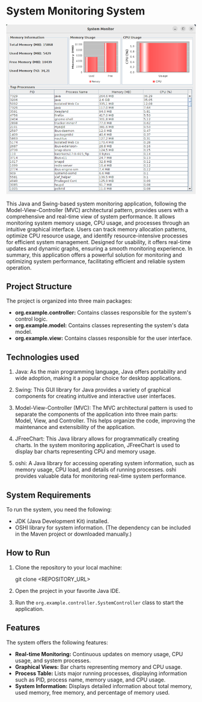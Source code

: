 # System Monitoring System

![Screen](screenshots/screen.png)

This Java and Swing-based system monitoring application, following the Model-View-Controller (MVC) architectural pattern, provides users with a comprehensive and real-time view of system performance. It allows monitoring system memory usage, CPU usage, and processes through an intuitive graphical interface. Users can track memory allocation patterns, optimize CPU resource usage, and identify resource-intensive processes for efficient system management. Designed for usability, it offers real-time updates and dynamic graphs, ensuring a smooth monitoring experience. In summary, this application offers a powerful solution for monitoring and optimizing system performance, facilitating efficient and reliable system operation.

## Project Structure

The project is organized into three main packages:

- **org.example.controller:** Contains classes responsible for the system's control logic.
- **org.example.model:** Contains classes representing the system's data model.
- **org.example.view:** Contains classes responsible for the user interface.

## Technologies used

1. Java: As the main programming language, Java offers portability and wide adoption, making it a popular choice for desktop applications.

2. Swing: This GUI library for Java provides a variety of graphical components for creating intuitive and interactive user interfaces.

3. Model-View-Controller (MVC): The MVC architectural pattern is used to separate the components of the application into three main parts: Model, View, and Controller. This helps organize the code, improving the maintenance and extensibility of the application.

4. JFreeChart: This Java library allows for programmatically creating charts. In the system monitoring application, JFreeChart is used to display bar charts representing CPU and memory usage.

5. oshi: A Java library for accessing operating system information, such as memory usage, CPU load, and details of running processes. oshi provides valuable data for monitoring real-time system performance.

## System Requirements

To run the system, you need the following:

- JDK (Java Development Kit) installed.
- OSHI library for system information. (The dependency can be included in the Maven project or downloaded manually.)

## How to Run

1. Clone the repository to your local machine:

   git clone <REPOSITORY_URL>


2. Open the project in your favorite Java IDE.


3. Run the `org.example.controller.SystemController` class to start the application.

## Features

The system offers the following features:

- **Real-time Monitoring:** Continuous updates on memory usage, CPU usage, and system processes.
- **Graphical Views:** Bar charts representing memory and CPU usage.
- **Process Table:** Lists major running processes, displaying information such as PID, process name, memory usage, and CPU usage.
- **System Information:** Displays detailed information about total memory, used memory, free memory, and percentage of memory used.

